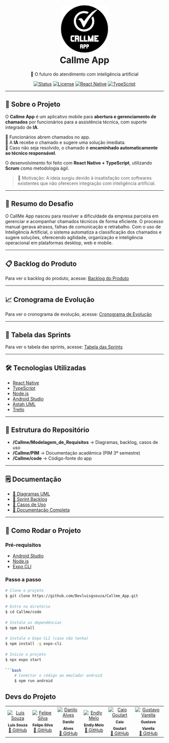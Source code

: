 
<h1 align="center">
  <img src="logoCallmeapp.png" alt="Callme App" width="150"/>
  <br>
  Callme App
</h1>

<p align="center">🚀 O futuro do atendimento com inteligência artificial</p>

<div align="center">

[![Status](https://img.shields.io/badge/status-em%20desenvolvimento-yellow)]()
[![License](https://img.shields.io/badge/license-MIT-green)]()
[![React Native](https://img.shields.io/badge/React%20Native-0.72-blue)]()
[![TypeScript](https://img.shields.io/badge/TypeScript-✓-3178C6)]()

</div>

---

## 📖 Sobre o Projeto  

O **Callme App** é um aplicativo mobile para **abertura e gerenciamento de chamados** por funcionários para a assistência técnica, com suporte integrado de **IA**.  

🔹 Funcionários abrem chamados no app.  
🔹 A **IA** recebe o chamado e sugere uma solução imediata.  
🔹 Caso não seja resolvido, o chamado é **encaminhado automaticamente ao técnico responsável**.  

O desenvolvimento foi feito com **React Native + TypeScript**, utilizando **Scrum** como metodologia ágil.  

> 🎯 Motivação: A ideia surgiu devido à insatisfação com softwares existentes que não oferecem integração com inteligência artificial.  

---
## 🧠 Resumo do Desafio

O CallMe App nasceu para resolver a dificuldade da empresa parceira em gerenciar e acompanhar chamados técnicos de forma eficiente. O processo manual gerava atrasos, falhas de comunicação e retrabalho.
Com o uso de Inteligência Artificial, o sistema automatiza a classificação dos chamados e sugere soluções, oferecendo agilidade, organização e inteligência operacional em plataformas desktop, web e mobile.

---

##  📋 Backlog do Produto
Para ver o backlog do produto, acesse: [Backlog do Produto](https://github.com/caiogoulart1/backlog/tree/main)

---
## 📈 Cronograma de Evolução
Para ver o cronograma de evolução, acesse: [Cronograma de Evolução](https://github.com/caiogoulart1/cronograma-de-evolu-o)

---
## 📅 Tabela das Sprints
Para ver o tabela das sprints, acesse: [Tabela das Sprints](https://github.com/caiogoulart1/Tabela-das-sprints)

---

## 🛠️ Tecnologias Utilizadas  

- [React Native](https://reactnative.dev/)  
- [TypeScript](https://www.typescriptlang.org/)  
- [Node.js](https://nodejs.org/pt)  
- [Android Studio](https://developer.android.com/studio)  
- [Astah UML](https://astah.net/products/astah-uml/)  
- [Trello](https://trello.com/)  

---

## 📂 Estrutura do Repositório  

- **/Callme/Modelagem_de_Requisitos** → Diagramas, backlog, casos de uso  
- **/Callme/PIM** → Documentação acadêmica (PIM 3º semestre)  
- **/Callme/code** → Código-fonte do app  

---

## 🗒️ Documentação  

- [📌 Diagramas UML](https://github.com/caiogoulart1/CallMe-Novo-Repositorio/blob/main/Diagrama_de_caso_de_uso_sistema_corrigido.asta)  
- [📌 Sprint Backlog](https://github.com/caiogoulart1/CallMe-Novo-Repositorio/blob/main/Sprints_Backlog.docx)  
- [📌 Casos de Uso](https://github.com/caiogoulart1/CallMe-Novo-Repositorio/blob/main/Descri%C3%A7%C3%A3o_caso_de_uso.docx)  
- [📌 Documentação Completa](https://github.com/caiogoulart1/CallMe-Novo-Repositorio/raw/refs/heads/main/PIM%203%20SEMESTRE.doc)  


---

## 🚀 Como Rodar o Projeto  

### Pré-requisitos  
- [Android Studio](https://developer.android.com/studio)  
- [Node.js](https://nodejs.org/pt)  
- [Expo CLI](https://expo.dev/)  

### Passo a passo  

```bash
# Clone o projeto
$ git clone https://github.com/Devluisgsouza/Callme_App.git 

# Entre no diretório
$ cd Callme/code

# Instale as dependências
$ npm install

# Instale o Expo CLI (caso não tenha)
$ npm install -g expo-cli

# Inicie o projeto
$ npx expo start

```bash
    # Conectar o código ao emulador android
    $ npm run android
```

## Devs do Projeto

<table> <tr> <td align="center"> <a href="https://github.com/Devluisgsouza"> <img src="https://avatars.githubusercontent.com/u/175893858?v=4" width="100px;" alt="Luis Souza"/> <br /> <sub><b>Luis Souza</b></sub> </a> <br /> <a href="https://github.com/Devluisgsouza">🔗 GitHub </a> </td> <td align="center"> <a href="https://github.com/Felipe00702"> <img src="https://avatars.githubusercontent.com/u/205240478?v=4" width="100px;" alt="Felipe Silva"/> <br /> <sub><b>Felipe Silva</b></sub> </a> <br /> <a href="https://github.com/Felipe00702">🔗 GitHub</a> </td> <td align="center"> <a href="https://github.com/Nilo40"> <img src="https://avatars.githubusercontent.com/u/112767071?v=4" width="100px;" alt="Danilo Alves"/> <br /> <sub><b>Danilo Alves</b></sub> </a> <br /> <a href="https://github.com/Nilo40">🔗 GitHub</a> </td> <td align="center"> <a href="https://github.com/endlymelo"> <img src="https://avatars.githubusercontent.com/u/202872646?v=4" width="100px;" alt="Endly Melo"/> <br /> <sub><b>Endly Melo</b></sub> </a> <br /> <a href="https://github.com/endlymelo">🔗 GitHub</a> </td> <td align="center"> <a href="https://github.com/caiogoulart1"> <img src="https://avatars.githubusercontent.com/u/205272622?v=4" width="100px;" alt="Caio Goulart"/> <br /> <sub><b>Caio Goulart</b></sub> </a> <br /> <a href="https://github.com/caiogoulart1">🔗 GitHub</a> </td> <td align="center"> <a href="https://github.com/TheVarella"> <img src="https://avatars.githubusercontent.com/u/95414997?v=4" width="100px;" alt="Gustavo Varella"/> <br /> <sub><b>Gustavo Varella</b></sub> </a> <br /> <a href="https://github.com/TheVarella">🔗 GitHub</a> </tr> </table>
